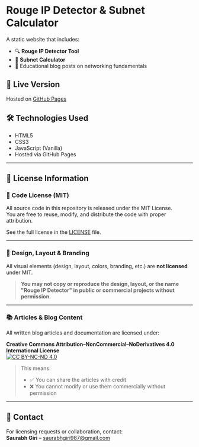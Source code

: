 # Rouge IP Detector & Subnet Calculator

A static website that includes:
- 🔍 **Rouge IP Detector Tool**
- 📐 **Subnet Calculator**
- 📝 Educational blog posts on networking fundamentals

## 🚀 Live Version
Hosted on [GitHub Pages](https://yourusername.github.io/your-repo)

## 🛠️ Technologies Used
- HTML5
- CSS3
- JavaScript (Vanilla)
- Hosted via GitHub Pages

---

## 📜 License Information

### 🧠 Code License (MIT)
All source code in this repository is released under the MIT License.  
You are free to reuse, modify, and distribute the code with proper attribution.

See the full license in the [LICENSE](./LICENSE) file.

---

### 🎨 Design, Layout & Branding
All visual elements (design, layout, colors, branding, etc.) are **not licensed** under MIT.

> **You may not copy or reproduce the design, layout, or the name "Rouge IP Detector" in public or commercial projects without permission.**

---

### 📚 Articles & Blog Content
All written blog articles and documentation are licensed under:

**Creative Commons Attribution–NonCommercial–NoDerivatives 4.0 International License**  
[![CC BY-NC-ND 4.0](https://licensebuttons.net/l/by-nc-nd/4.0/88x31.png)](https://creativecommons.org/licenses/by-nc-nd/4.0/)

> This means:
> - ✅ You can share the articles with credit
> - ❌ You cannot modify or use them commercially without permission

---

## 📧 Contact
For licensing requests or collaboration, contact:  
**Saurabh Giri** – saurabhgiri987@gmail.com

